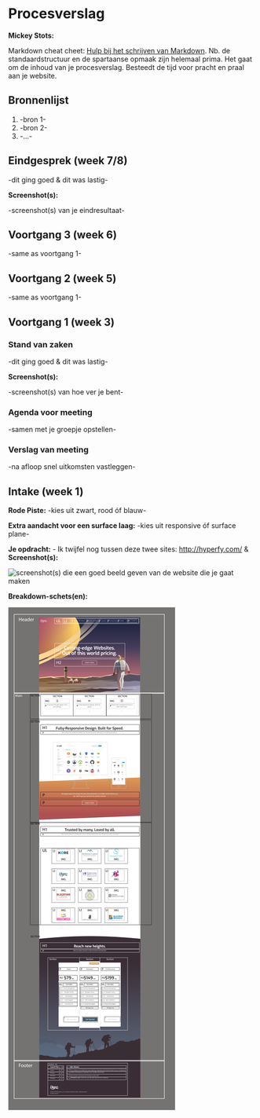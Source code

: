 # Procesverslag
**Mickey Stots:** 

Markdown cheat cheet: [Hulp bij het schrijven van Markdown](https://github.com/adam-p/markdown-here/wiki/Markdown-Cheatsheet). Nb. de standaardstructuur en de spartaanse opmaak zijn helemaal prima. Het gaat om de inhoud van je procesverslag. Besteedt de tijd voor pracht en praal aan je website.



## Bronnenlijst
1. -bron 1-
2. -bron 2-
3. -...-



## Eindgesprek (week 7/8)

-dit ging goed & dit was lastig-

**Screenshot(s):**

-screenshot(s) van je eindresultaat-



## Voortgang 3 (week 6)

-same as voortgang 1-



## Voortgang 2 (week 5)

-same as voortgang 1-



## Voortgang 1 (week 3)

### Stand van zaken

-dit ging goed & dit was lastig-

**Screenshot(s):**

-screenshot(s) van hoe ver je bent-

### Agenda voor meeting

-samen met je groepje opstellen-

### Verslag van meeting

-na afloop snel uitkomsten vastleggen-



## Intake (week 1)

**Rode Piste:** -kies uit zwart, rood óf blauw-

**Extra aandacht voor een surface laag:** -kies uit responsive óf surface plane-

**Je opdracht:** - Ik twijfel nog tussen deze twee sites: http://hyperfy.com/ & 
**Screenshot(s):**

![screenshot(s) die een goed beeld geven van de website die je gaat maken](images/screenshot_fullwebsite.png)

**Breakdown-schets(en):**

![-voorlopige breakdownschets(en) van een of beide pagina's van de site die je gaat maken-](images/screenshot_breakdown_schets.png)
